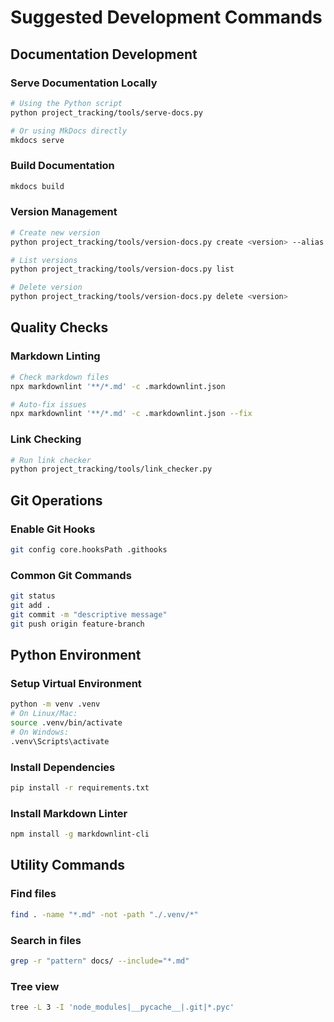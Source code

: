 # Suggested Development Commands

## Documentation Development

### Serve Documentation Locally
```bash
# Using the Python script
python project_tracking/tools/serve-docs.py

# Or using MkDocs directly
mkdocs serve
```

### Build Documentation
```bash
mkdocs build
```

### Version Management
```bash
# Create new version
python project_tracking/tools/version-docs.py create <version> --alias <alias> --title <title>

# List versions
python project_tracking/tools/version-docs.py list

# Delete version
python project_tracking/tools/version-docs.py delete <version>
```

## Quality Checks

### Markdown Linting
```bash
# Check markdown files
npx markdownlint '**/*.md' -c .markdownlint.json

# Auto-fix issues
npx markdownlint '**/*.md' -c .markdownlint.json --fix
```

### Link Checking
```bash
# Run link checker
python project_tracking/tools/link_checker.py
```

## Git Operations

### Enable Git Hooks
```bash
git config core.hooksPath .githooks
```

### Common Git Commands
```bash
git status
git add .
git commit -m "descriptive message"
git push origin feature-branch
```

## Python Environment

### Setup Virtual Environment
```bash
python -m venv .venv
# On Linux/Mac:
source .venv/bin/activate
# On Windows:
.venv\Scripts\activate
```

### Install Dependencies
```bash
pip install -r requirements.txt
```

### Install Markdown Linter
```bash
npm install -g markdownlint-cli
```

## Utility Commands

### Find files
```bash
find . -name "*.md" -not -path "./.venv/*"
```

### Search in files
```bash
grep -r "pattern" docs/ --include="*.md"
```

### Tree view
```bash
tree -L 3 -I 'node_modules|__pycache__|.git|*.pyc'
```